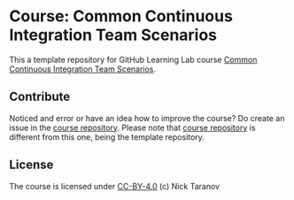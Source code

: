 # Course: Common Continuous Integration Team Scenarios
This a template repository for GitHub Learning Lab course [Common Continuous Integration Team Scenarios](https://lab.github.com/ntaranov/common-continuous-integration-team-scenarios-course).  

## Contribute
Noticed and error or have an idea how to improve the course? Do create an issue in the [course repository](https://github.com/ntaranov/continuous-integration-team-scenarios-course). Please note that [course repository](https://github.com/ntaranov/continuous-integration-team-scenarios-course) is different from this one, being the template repository.  
## License
The course is licensed under [CC-BY-4.0](https://github.com/ntaranov/continuous-integration-team-scenarios-course/blob/master/LICENSE) (c) Nick Taranov  

